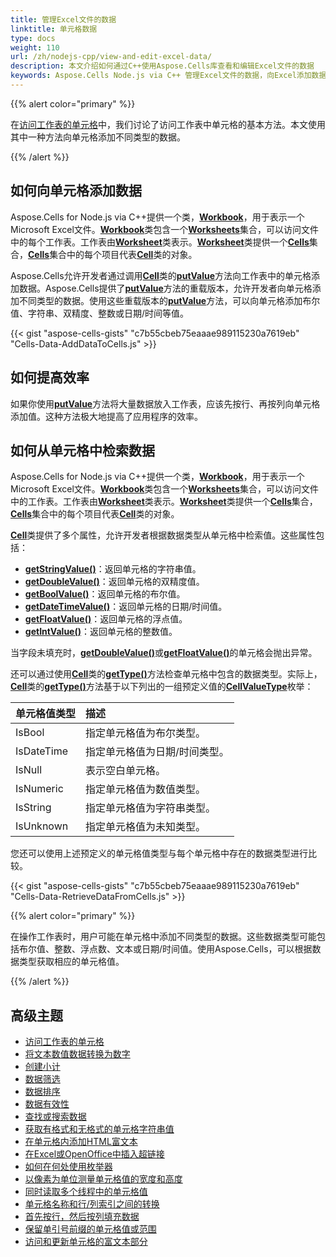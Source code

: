 ```yaml
---
title: 管理Excel文件的数据
linktitle: 单元格数据
type: docs
weight: 110
url: /zh/nodejs-cpp/view-and-edit-excel-data/
description: 本文介绍如何通过C++使用Aspose.Cells库查看和编辑Excel文件的数据
keywords: Aspose.Cells Node.js via C++ 管理Excel文件的数据，向Excel添加数据，从Excel获取数据，如何提高添加数据的效率，管理单元格数据，更新单元格数据，获取单元格数据，插入单元格数据
---
```


{{% alert color="primary" %}}

在[访问工作表的单元格](/cells/zh/nodejs-cpp/accessing-cells-of-a-worksheet/)中，我们讨论了访问工作表中单元格的基本方法。本文使用其中一种方法向单元格添加不同类型的数据。

{{% /alert %}}

## **如何向单元格添加数据**

Aspose.Cells for Node.js via C++提供一个类，[**Workbook**](https://reference.aspose.com/cells/nodejs-cpp/workbook)，用于表示一个Microsoft Excel文件。[**Workbook**](https://reference.aspose.com/cells/nodejs-cpp/workbook)类包含一个[**Worksheets**](https://reference.aspose.com/cells/nodejs-cpp/workbook/#getWorksheets--)集合，可以访问文件中的每个工作表。工作表由[**Worksheet**](https://reference.aspose.com/cells/nodejs-cpp/worksheet)类表示。[**Worksheet**](https://reference.aspose.com/cells/nodejs-cpp/worksheet)类提供一个[**Cells**](https://reference.aspose.com/cells/nodejs-cpp/worksheet/#getCells--)集合，[**Cells**](https://reference.aspose.com/cells/nodejs-cpp/worksheet/#getCells--)集合中的每个项目代表[**Cell**](https://reference.aspose.com/cells/nodejs-cpp/cell)类的对象。

Aspose.Cells允许开发者通过调用[**Cell**](https://reference.aspose.com/cells/nodejs-cpp/cell)类的[**putValue**](https://reference.aspose.com/cells/nodejs-cpp/cell/#putValue-boolean-)方法向工作表中的单元格添加数据。Aspose.Cells提供了[**putValue**](https://reference.aspose.com/cells/nodejs-cpp/cell/#putValue-boolean-)方法的重载版本，允许开发者向单元格添加不同类型的数据。使用这些重载版本的[**putValue**](https://reference.aspose.com/cells/nodejs-cpp/cell/#putValue-boolean-)方法，可以向单元格添加布尔值、字符串、双精度、整数或日期/时间等值。

{{< gist "aspose-cells-gists" "c7b55cbeb75eaaae989115230a7619eb" "Cells-Data-AddDataToCells.js" >}}


## **如何提高效率**

如果你使用[**putValue**](https://reference.aspose.com/cells/nodejs-cpp/cell/#putValue-boolean-)方法将大量数据放入工作表，应该先按行、再按列向单元格添加值。这种方法极大地提高了应用程序的效率。

## **如何从单元格中检索数据**

Aspose.Cells for Node.js via C++提供一个类，[**Workbook**](https://reference.aspose.com/cells/nodejs-cpp/workbook)，用于表示一个Microsoft Excel文件。[**Workbook**](https://reference.aspose.com/cells/nodejs-cpp/workbook)类包含一个[**Worksheets**](https://reference.aspose.com/cells/nodejs-cpp/workbook/#getWorksheets--)集合，可以访问文件中的工作表。工作表由[**Worksheet**](https://reference.aspose.com/cells/nodejs-cpp/worksheet)类表示。[**Worksheet**](https://reference.aspose.com/cells/nodejs-cpp/worksheet)类提供一个[**Cells**](https://reference.aspose.com/cells/nodejs-cpp/worksheet/#getCells--)集合，[**Cells**](https://reference.aspose.com/cells/nodejs-cpp/worksheet/#getCells--)集合中的每个项目代表[**Cell**](https://reference.aspose.com/cells/nodejs-cpp/cell)类的对象。

[**Cell**](https://reference.aspose.com/cells/nodejs-cpp/cell)类提供了多个属性，允许开发者根据数据类型从单元格中检索值。这些属性包括：

- [**getStringValue()**](https://reference.aspose.com/cells/nodejs-cpp/cell/#getStringValue--)：返回单元格的字符串值。
- [**getDoubleValue()**](https://reference.aspose.com/cells/nodejs-cpp/cell/#getDoubleValue--)：返回单元格的双精度值。
- [**getBoolValue()**](https://reference.aspose.com/cells/nodejs-cpp/cell/#getBoolValue--)：返回单元格的布尔值。
- [**getDateTimeValue()**](https://reference.aspose.com/cells/nodejs-cpp/cell/#getDateTimeValue--)：返回单元格的日期/时间值。
- [**getFloatValue()**](https://reference.aspose.com/cells/nodejs-cpp/cell/#getFloatValue--)：返回单元格的浮点值。
- [**getIntValue()**](https://reference.aspose.com/cells/nodejs-cpp/cell/#getIntValue--)：返回单元格的整数值。

当字段未填充时，[**getDoubleValue()**](https://reference.aspose.com/cells/nodejs-cpp/cell/#getDoubleValue--)或[**getFloatValue()**](https://reference.aspose.com/cells/nodejs-cpp/cell/#getFloatValue--)的单元格会抛出异常。

还可以通过使用[**Cell**](https://reference.aspose.com/cells/nodejs-cpp/cell)类的[**getType()**](https://reference.aspose.com/cells/nodejs-cpp/cell/#getType--)方法检查单元格中包含的数据类型。实际上，[**Cell**](https://reference.aspose.com/cells/nodejs-cpp/cell)类的[**getType()**](https://reference.aspose.com/cells/nodejs-cpp/cell/#getType--)方法基于以下列出的一组预定义值的[**CellValueType**](https://reference.aspose.com/cells/nodejs-cpp/cellvaluetype)枚举：

|**单元格值类型**|**描述**|
| :- | :- |
|IsBool|指定单元格值为布尔类型。|
|IsDateTime|指定单元格值为日期/时间类型。|
|IsNull|表示空白单元格。|
|IsNumeric|指定单元格值为数值类型。|
|IsString|指定单元格值为字符串类型。|
|IsUnknown|指定单元格值为未知类型。|

您还可以使用上述预定义的单元格值类型与每个单元格中存在的数据类型进行比较。

{{< gist "aspose-cells-gists" "c7b55cbeb75eaaae989115230a7619eb" "Cells-Data-RetrieveDataFromCells.js" >}}


{{% alert color="primary" %}}

在操作工作表时，用户可能在单元格中添加不同类型的数据。这些数据类型可能包括布尔值、整数、浮点数、文本或日期/时间值。使用Aspose.Cells，可以根据数据类型获取相应的单元格值。

{{% /alert %}}

## **高级主题**
- [访问工作表的单元格](/cells/zh/nodejs-cpp/accessing-cells-of-a-worksheet/)
- [将文本数值数据转换为数字](/cells/zh/nodejs-cpp/convert-text-numeric-data-to-number/)
- [创建小计](/cells/zh/nodejs-cpp/creating-subtotals/)
- [数据筛选](/cells/zh/nodejs-cpp/data-filtering/)
- [数据排序](/cells/zh/nodejs-cpp/sort-data-of-excel/)
- [数据有效性](/cells/zh/nodejs-cpp/data-validation/)
- [查找或搜索数据](/cells/zh/nodejs-cpp/find-or-search-data/)
- [获取有格式和无格式的单元格字符串值](/cells/zh/nodejs-cpp/get-cell-string-value-with-and-without-formatting/)
- [在单元格内添加HTML富文本](/cells/zh/nodejs-cpp/adding-html-rich-text-inside-the-cell/)
- [在Excel或OpenOffice中插入超链接](/cells/zh/nodejs-cpp/insert-hyperlinks-to-excel/)
- [如何在何处使用枚举器](/cells/zh/nodejs-cpp/how-and-where-to-use-enumerators/)
- [以像素为单位测量单元格值的宽度和高度](/cells/zh/nodejs-cpp/calculate-the-width-and-height-of-the-cell-value-in-unit-of-pixels/)
- [同时读取多个线程中的单元格值](/cells/zh/nodejs-cpp/reading-cell-values-in-multiple-threads-simultaneously/)
- [单元格名称和行/列索引之间的转换](/cells/zh/nodejs-cpp/names-and-indices/)
- [首先按行，然后按列填充数据](/cells/zh/nodejs-cpp/populate-data-first-by-row-then-by-column/)
- [保留单引号前缀的单元格值或范围](/cells/zh/nodejs-cpp/preserve-single-quote-prefix-of-cell-value-or-range/)
- [访问和更新单元格的富文本部分](/cells/zh/nodejs-cpp/access-and-update-the-portions-of-rich-text-of-cell/)
